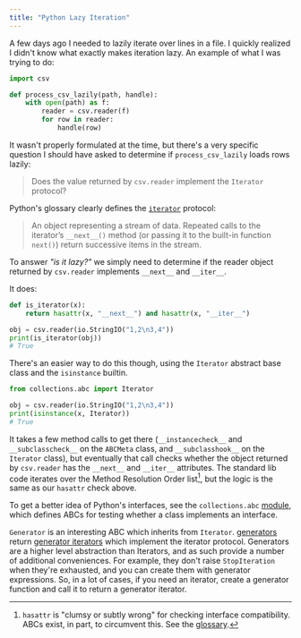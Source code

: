 ```yaml
---
title: "Python Lazy Iteration"
---
```


A few days ago I needed to lazily iterate over lines in a file. I quickly
realized I didn't know what exactly makes iteration lazy. An example
of what I was trying to do:

```py
import csv

def process_csv_lazily(path, handle):
    with open(path) as f:
        reader = csv.reader(f)
        for row in reader:
            handle(row)
```

It wasn't properly formulated at the time, but there's a very specific question
I should have asked to determine if `process_csv_lazily` loads rows lazily:

> Does the value returned by `csv.reader` implement the `Iterator` protocol?

Python's glossary clearly defines the
[`iterator`](https://docs.python.org/3/glossary.html#term-iterator) protocol:

> An object representing a stream of data. Repeated calls to the iterator’s
  `__next__()` method (or passing it to the built-in function `next()`) return
  successive items in the stream.

To answer _"is it lazy?"_ we simply need to determine if the
reader object returned by `csv.reader` implements `__next__` and `__iter__`.

It does:

```py
def is_iterator(x):
    return hasattr(x, "__next__") and hasattr(x, "__iter__")

obj = csv.reader(io.StringIO("1,2\n3,4"))
print(is_iterator(obj))
# True
```

There's an easier way to do this though, using the `Iterator` abstract base
class and the `isinstance` builtin.

```py
from collections.abc import Iterator

obj = csv.reader(io.StringIO("1,2\n3,4"))
print(isinstance(x, Iterator))
# True
```

It takes a few method calls to get there (`__instancecheck__` and
`__subclasscheck__` on the `ABCMeta` class, and `__subclasshook__` on the
`Iterator` class), but eventually that call checks whether the object returned
by `csv.reader` has the `__next__` and `__iter__` attributes. The standard lib
code iterates over the Method Resolution Order list[^1], but the logic is the
same as our `hasattr` check above.

[^1]: `hasattr` is "clumsy or subtly wrong" for checking interface
      compatibility. ABCs exist, in part, to circumvent this. See the
      [glossary](https://docs.python.org/3/glossary.html#term-abstract-base-class).


To get a better idea of Python's interfaces, see the `collections.abc`
[module](https://docs.python.org/3/library/collections.abc.html#collections-abstract-base-classes),
which defines ABCs for testing whether a class implements an interface.

`Generator` is an interesting ABC which inherits from `Iterator`.
[generators](https://docs.python.org/3/glossary.html#term-generator) return
[generator iterators](https://docs.python.org/3/glossary.html#term-generator-iterator)
which implement the iterator protocol. Generators are a higher level abstraction
than Iterators, and as such provide a number of additional conveniences. For
example, they don't raise `StopIteration` when they're exhausted, and you can
create them with generator expressions. So, in a lot of cases, if you need an
iterator, create a generator function and call it to return a generator iterator.
